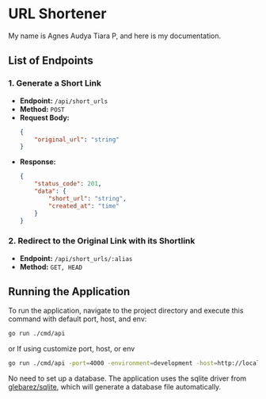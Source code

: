 # URL Shortener

My name is Agnes Audya Tiara P, and here is my documentation.

## List of Endpoints

### 1. Generate a Short Link
- **Endpoint:** `/api/short_urls`
- **Method:** `POST`
- **Request Body:**
    ```json
    {
        "original_url": "string"
    }
    ```
- **Response:**
    ```json
    {
        "status_code": 201,
        "data": {
            "short_url": "string",
            "created_at": "time"
        }
    }
    ```

### 2. Redirect to the Original Link with its Shortlink
- **Endpoint:** `/api/short_urls/:alias`
- **Method:** `GET, HEAD`

## Running the Application

To run the application, navigate to the project directory and execute this command with default port, host, and env:

```sh
go run ./cmd/api 
```

or If using customize port, host, or env 

```sh
go run ./cmd/api -port=4000 -environment=development -host=http://localhost 
```

No need to set up a database. The application uses the sqlite driver from [glebarez/sqlite](https://github.com/glebarez/sqlite), which will generate a database file automatically.
